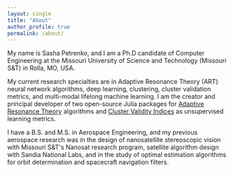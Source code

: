 ```yaml
---
layout: single
title: "About"
author_profile: true
permalink: /about/
---
```


My name is Sasha Petrenko, and I am a Ph.D candidate of Computer Engineering at the Missouri University of Science and Technology (Missouri S&T) in Rolla, MO, USA.

My current research specialties are in Adaptive Resonance Theory (ART) neural network algorithms, deep learning, clustering, cluster validation metrics, and multi-modal lifelong machine learning.
I am the creator and principal developer of two open-source Julia packages for [Adaptive Resonance Theory](https://github.com/AP6YC/AdaptiveResonance.jl) algorithms and [Cluster Validity Indices](https://github.com/AP6YC/ClusterValidityIndices.jl) as unsupervised learning metrics.

I have a B.S. and M.S. in Aerospace Engineering, and my previous aerospace research was in the design of nanosatellite stereoscopic vision with Missouri S\&T's Nanosat research program, satellite algorithm design with Sandia National Labs, and in the study of optimal estimation algorithms for orbit determination and spacecraft navigation filters.
